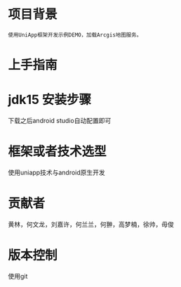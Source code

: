 项目背景
=======
    使用UniApp框架开发示例DEMO，加载Arcgis地图服务。
上手指南
=======
jdk15
安装步骤
======
下载之后android studio自动配置即可

框架或者技术选型
=========
使用uniapp技术与android原生开发


贡献者
========
黄林，何文龙，刘嘉许，何兰兰，何翀，高梦楠，徐帅，毋俊

版本控制
===========
使用git

